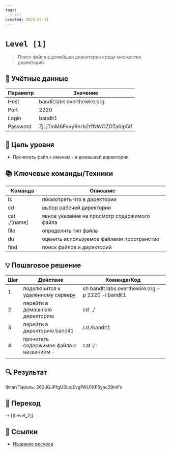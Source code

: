 ```yaml
---
tags:
  - ctf
created: 2025-07-31
---
```


# `Level [1]` 
> Поиск файла в домайшен директории среди множества директорий

## 🔐 Учётные данные
| Параметр | Значение                         |
| -------- | -------------------------------- |
| Host     | bandit.labs.overthewire.org      |
| Port     | 2220                             |
| Login    | bandit1                          |
| Password | ZjLjTmM6FvvyRnrb2rfNWOZOTa6ip5If |

## 🎯 Цель уровня
- Прочитать файл с именем - в домашней директории


## 📚 Ключевые команды/Техники
| Команда      | Описание                                     |
| ------------ | -------------------------------------------- |
| ls           | посмотреть что в директории                  |
| cd           | выбор рабочей директории                     |
| cat ./[name] | явное указание на просмотр содержимого файла |
| file         | определить тип файла                         |
| du           | оценить используемое файлами пространство    |
| find         | поиск файлов и директорий                    |

## 💡 Пошаговое решение
| Шаг | Действие                                 | Команда/Код                                       |
| --- | ---------------------------------------- | ------------------------------------------------- |
| 1   | подключится к удалённому серверу         | sh bandit.labs.overthewire.org -p 2220 -l bandit1 |
| 2   | перейти в домашнюю директорию            | cd ../                                            |
| 3   | перейти в директорию bandit1             | cd /bandit1                                       |
| 4   | прочитать содержимое файла с названием - | cat ./-                                           |
|     |                                          |                                                   |

## 🔍 Результат
Флаг/Пароль: 263JGJPfgU6LtdEvgfWU1XP5yac29mFx

## 🚪 Переход
-> [[Level_2]]

## 🔗 Ссылки
- [Название ресурса](URL)